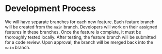 # Development Process

We will have separate branches for each new feature. Each feature branch will be created from the `main` branch. Developers will work on their assigned features in these branches. Once the feature is complete, it must be thoroughly tested locally. After testing, the feature branch will be submitted for a code review. Upon approval, the branch will be merged back into the `main` branch.